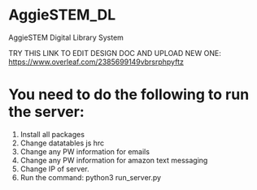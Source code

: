 # AggieSTEM_DL
AggieSTEM Digital Library System

TRY THIS LINK TO EDIT DESIGN DOC AND UPLOAD NEW ONE: https://www.overleaf.com/2385699149vbrsrphpyftz


# You need to do the following to run the server:

1) Install all packages
2) Change datatables js hrc
3) Change any PW information for emails
4) Change any PW information for amazon text messaging
5) Change IP of server.
6) Run the command: python3 run_server.py
